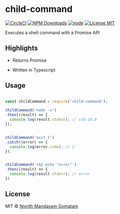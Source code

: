 # child-command

[![CircleCI](https://circleci.com/gh/nivrith/child-command/tree/master.svg?style=svg)](https://circleci.com/gh/nivrith/child-command/tree/master)
[![NPM Downloads](https://img.shields.io/npm/dw/child-command.svg)](https://www.npmjs.com/package/child-command)
[![node](https://img.shields.io/node/v/child-command.svg)](https://www.npmjs.com/package/child-command)
[![License MIT](https://img.shields.io/github/license/nivrith/child-command.svg)](https://github.com/nivrith/child-command/blob/master/LICENSE)

Executes a shell command with a Promise API

## Highlights

- Returns Promise

- Written in Typescript

## Usage

```js

const childCommand = require('child-command');

childCommand('node -v')
.then((result) => {
  console.log(result.stdout); // v10.16.0
});


childCommand('exit 2')
.catch((error) => {
  console.log(error.code); // 2
});


childCommand('>&2 echo "error"')
.then((result) => {
  console.log(result.stderr); // error
})

```

## License

MIT © [Nivrith Mandayam Gomatam](https://au.linkedin.com/in/nivrith-gomatam-43bb7aa5)
